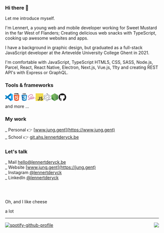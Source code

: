 ### Hi there 👋
Let me introduce myself.

I'm Lennert, a young web and mobile developer working for Sweet Mustard in the far West of Flanders; Creating delicious web snacks with TypeScript, cooking up awesome websites and apps. 

I have a background in graphic design, but graduated as a full-stack JavaScript developer at the Artevelde University College Ghent in 2021.

I'm comfortable with JavaScript, TypeScript HTML5, CSS, SASS, Node.js, Parcel, React, React Native, Electron, Next.js, Vue.js, 11ty and creating REST API's with Express or GraphQL.

### Tools & frameworks
<img align="left" width="25px" src="https://raw.githubusercontent.com/github/explore/80688e429a7d4ef2fca1e82350fe8e3517d3494d/topics/visual-studio-code/visual-studio-code.png"/>
<img align="left" width="25px" src="https://raw.githubusercontent.com/github/explore/80688e429a7d4ef2fca1e82350fe8e3517d3494d/topics/html/html.png"/>
<img align="left" width="25px" src="https://raw.githubusercontent.com/github/explore/80688e429a7d4ef2fca1e82350fe8e3517d3494d/topics/css/css.png"/>
<img align="left" width="25px" src="https://raw.githubusercontent.com/github/explore/80688e429a7d4ef2fca1e82350fe8e3517d3494d/topics/sass/sass.png"/>
<img align="left" width="25px" src="https://raw.githubusercontent.com/github/explore/80688e429a7d4ef2fca1e82350fe8e3517d3494d/topics/javascript/javascript.png"/>
<img align="left" width="25px" src="https://raw.githubusercontent.com/github/explore/80688e429a7d4ef2fca1e82350fe8e3517d3494d/topics/electron/electron.png"/>
<img align="left" width="25px" src="https://raw.githubusercontent.com/github/explore/80688e429a7d4ef2fca1e82350fe8e3517d3494d/topics/nodejs/nodejs.png"/>
<img align="left" width="25px" src="https://raw.githubusercontent.com/github/explore/78df643247d429f6cc873026c0622819ad797942/topics/github/github.png"/><br> 
<br>and more ...

### My work
_ Personal 👉 [www.jung.gent](https://www.jung.gent)<br>
_ School 👉 [git.ahs.lennertderyck.be](http://git.ahs.lennertderyck.be/)

### Let's talk
_ Mail [hello@lennertderyck.be](mailto:hello@lennertderyck.be)<br>
_ Website [www.jung.gent](https://jung.gent)<br>
_ Instagram [@lennertderyck](https://www.instagram.com/lennertderyck/)<br>
_ LinkedIn [@lennertderyck](https://www.linkedin.com/in/lenndertderyck/)


<br />
<br />

Oh, and I like cheese

a lot

---

<img style="float: right;" src="https://github-readme-stats.vercel.app/api/top-langs/?username=lennertderyck&layout=compact">

<!--
**lennertderyck/lennertderyck** is a ✨ _special_ ✨ repository because its `README.md` (this file) appears on your GitHub profile.

Here are some ideas to get you started:

- 🔭 I’m currently working on ...
- 🌱 I’m currently learning ...
- 👯 I’m looking to collaborate on ...
- 🤔 I’m looking for help with ...
- 💬 Ask me about ...
- 📫 How to reach me: ...
- 😄 Pronouns: ...
- ⚡ Fun fact: ...
-->

[![spotify-github-profile](https://spotify-github-profile.vercel.app/api/view?uid=twoledery&cover_image=true&theme=natemoo-re&bar_color=53b14f&bar_color_cover=true)](https://spotify-github-profile.vercel.app/api/view?uid=twoledery&redirect=true)
